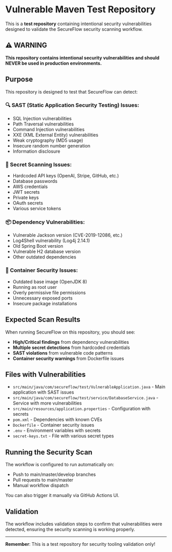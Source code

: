 # Vulnerable Maven Test Repository

This is a **test repository** containing intentional security vulnerabilities designed to validate the SecureFlow security scanning workflow.

## ⚠️ WARNING
**This repository contains intentional security vulnerabilities and should NEVER be used in production environments.**

## Purpose
This repository is designed to test that SecureFlow can detect:

### 🔍 SAST (Static Application Security Testing) Issues:
- SQL Injection vulnerabilities
- Path Traversal vulnerabilities  
- Command Injection vulnerabilities
- XXE (XML External Entity) vulnerabilities
- Weak cryptography (MD5 usage)
- Insecure random number generation
- Information disclosure

### 🔐 Secret Scanning Issues:
- Hardcoded API keys (OpenAI, Stripe, GitHub, etc.)
- Database passwords
- AWS credentials
- JWT secrets
- Private keys
- OAuth secrets
- Various service tokens

### 📦 Dependency Vulnerabilities:
- Vulnerable Jackson version (CVE-2019-12086, etc.)
- Log4Shell vulnerability (Log4j 2.14.1)
- Old Spring Boot version
- Vulnerable H2 database version
- Other outdated dependencies

### 🐳 Container Security Issues:
- Outdated base image (OpenJDK 8)
- Running as root user
- Overly permissive file permissions
- Unnecessary exposed ports
- Insecure package installations

## Expected Scan Results

When running SecureFlow on this repository, you should see:
- **High/Critical findings** from dependency vulnerabilities
- **Multiple secret detections** from hardcoded credentials
- **SAST violations** from vulnerable code patterns
- **Container security warnings** from Dockerfile issues

## Files with Vulnerabilities

- `src/main/java/com/secureflow/test/VulnerableApplication.java` - Main application with SAST issues
- `src/main/java/com/secureflow/test/service/DatabaseService.java` - Service with more vulnerabilities
- `src/main/resources/application.properties` - Configuration with secrets
- `pom.xml` - Dependencies with known CVEs
- `Dockerfile` - Container security issues
- `.env` - Environment variables with secrets
- `secret-keys.txt` - File with various secret types

## Running the Security Scan

The workflow is configured to run automatically on:
- Push to main/master/develop branches
- Pull requests to main/master
- Manual workflow dispatch

You can also trigger it manually via GitHub Actions UI.

## Validation

The workflow includes validation steps to confirm that vulnerabilities were detected, ensuring the security scanning is working properly.

---

**Remember**: This is a test repository for security tooling validation only!
